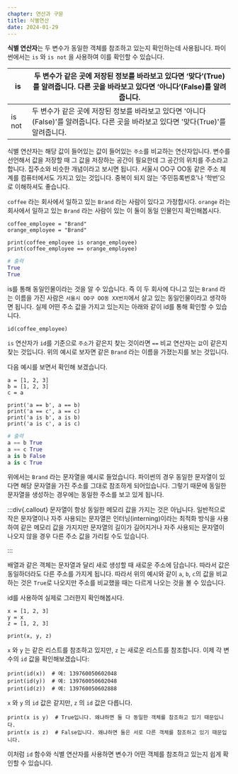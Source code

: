 ```yaml
---
chapter: 연산과 구문
title: 식별연산
date: 2024-01-29
---
```


**식별 연산자**는 두 변수가 동일한 객체를 참조하고 있는지 확인하는데 사용됩니다. 파이썬에서는 `is` 와 `is not` 을 사용하여 이를 확인할 수 있습니다.

| is     | 두 변수가 같은 곳에 저장된 정보를 바라보고 있다면 ‘맞다’(True)를 알려줍니다. 다른 곳을 바라보고 있다면 ‘아니다’(False)를 알려줍니다. |
| ------ | ------------------------------------------------------------------------------------------------------------------------------------ |
| is not | 두 변수가 같은 곳에 저장된 정보를 바라보고 있다면 '아니다(False)'를 알려줍니다. 다른 곳을 바라보고 있다면 '맞다(True)'를 알려줍니다. |

식별 연산자는 해당 값이 들어있는 값이 들어있는 `주소`를 비교하는 연산자입니다. 변수를 선언해서 값을 저장할 때 그 값을 저장하는 공간이 필요한데 그 공간의 위치를 주소라고 합니다. 집주소와 비슷한 개념이라고 보시면 됩니다. 서울시 OO구 OO동 같은 주소 체계를 컴퓨터에서도 가지고 있는 것입니다. 중복이 되지 않는 ‘주민등록번호’나 ‘학번’으로 이해하셔도 좋습니다.

`coffee` 라는 회사에서 일하고 있는 `Brand` 라는 사람이 있다고 가정합시다. `orange` 라는 회사에서 일하고 있는 `Brand` 라는 사람이 있는 이 둘이 동일 인물인지 확인해봅시다.

```python-exec
coffee_employee = "Brand"
orange_employee = "Brand"

print(coffee_employee is orange_employee)
print(coffee_employee == orange_employee)
```

```python
# 출력
True
True
```

is를 통해 동일인물이라는 것을 알 수 있습니다. 즉 이 두 회사에 다니고 있는 `Brand` 라는 이름을 가진 사람은 `서울시 OO구 OO동 XX번지`에서 살고 있는 동일인물이라고 생각하면 됩니다. 실제 어떤 주소 값을 가지고 있는지는 아래와 같이 id를 통해 확인할 수 있습니다.

```python-exec
id(coffee_employee)
```

`is` 연산자가 `id`를 기준으로 `주소`가 같은지 찾는 것이라면 `==` 비교 연산자는 `값`이 같은지 찾는 것입니다. 위의 예시로 보자면 같은 `Brand` 라는 이름을 가졌는지를 보는 것입니다.

다음 예시를 보면서 확인해 보겠습니다.

```python-exec
a = [1, 2, 3]
b = [1, 2, 3]
c = a

print('a == b', a == b)
print('a == c', a == c)
print('a is b', a is b)
print('a is c', a is c)
```

```python
# 출력
a == b True
a == c True
a is b False
a is c True
```

위에서는 `Brand` 라는 문자열을 예시로 들었습니다. 파이썬의 경우 동일한 문자열이 있다면 해당 문자열을 가진 주소를 그대로 참조하게 되어있습니다. 그렇기 때문에 동일한 문자열을 생성하는 경우에는 동일한 주소를 보고 있게 됩니다.

:::div{.callout}
문자열이 항상 동일한 메모리 값을 가지는 것은 아닙니다. 일반적으로 작은 문자열이나 자주 사용되는 문자열은 인터닝(interning)이라는 최적화 방식을 사용하여 같은 메모리 값을 가지지만 문자열의 길이가 길어지거나 자주 사용되는 문자열이 나오지 않을 경우 다른 주소 값을 가리킬 수도 있습니다.

:::

배열과 같은 객체는 문자열과 달리 새로 생성할 때 새로운 주소에 담습니다. 따라서 값은 동일하더라도 다른 주소를 가지게 됩니다. 따라서 위의 예시와 같이 `a`, `b`, `c`의 값을 비교하는 것은 `True`로 나오지만 주소를 비교했을 때는 다르게 나오는 것을 볼 수 있습니다.

id를 사용하여 실제로 그러한지 확인해봅시다.

```python-exec
x = [1, 2, 3]
y = x
z = [1, 2, 3]

print(x, y, z)
```

`x` 와 `y` 는 같은 리스트를 참조하고 있지만, `z` 는 새로운 리스트를 참조합니다. 이제 각 변수의 `id` 값을 확인해보겠습니다:

```python-exec
print(id(x))  # 예: 139760050602048
print(id(y))  # 예: 139760050602048
print(id(z))  # 예: 139760050602888
```

`x` 와 `y` 의 `id` 값은 같지만, `z` 의 `id` 값은 다릅니다.

```python-exec
print(x is y)  # True입니다. 왜냐하면 둘 다 동일한 객체를 참조하고 있기 때문입니다.
print(x is z)  # False입니다. 왜냐하면 둘은 서로 다른 객체를 참조하고 있기 때문입니다.
```

이처럼 `id` 함수와 식별 연산자를 사용하면 변수가 어떤 객체를 참조하고 있는지 쉽게 확인할 수 있습니다.

